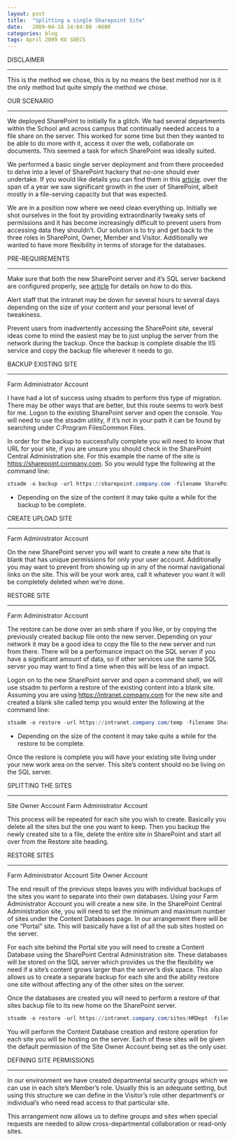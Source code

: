 ```yaml
---
layout: post
title:  "Splitting a single Sharepoint Site"
date:   2009-04-18 14:04:00 -0600
categories: blog
tags: April 2009 KU SOECS
---
```

DISCLAIMER

---
This is the method we chose, this is by no means the best method nor is it the only method but quite simply the method we chose.

OUR SCENARIO

---
We deployed SharePoint to initially fix a glitch. We had several departments within the School and across campus that continually needed access to a file share on the server. This worked for some time but then they wanted to be able to do more with it, access it over the web, collaborate on documents. This seemed a task for which SharePoint was ideally suited.

We performed a basic single server deployment and from there proceeded to delve into a level of SharePoint hackery that no-one should ever undertake. If you would like details you can find them in this [article](2009-04-18-hacking-sharepoint.md). over the span of a year we saw significant growth in the user of SharePoint, albeit mostly in a file-serving capacity but that was expected.

We are in a position now where we need clean everything up. Initially we shot ourselves in the foot by providing extraordinarily tweaky sets of permissions and it has become increasingly difficult to prevent users from accessing data they shouldn’t. Our solution is to try and get back to the three roles in SharePoint, Owner, Member and Visitor. Additionally we wanted to have more flexibility in terms of storage for the databases.

PRE-REQUIREMENTS

---
Make sure that both the new SharePoint server and it’s SQL server backend are configured properly, see [article](2009-04-03-configure-simple-sharepoint-farm.md) for details on how to do this.

Alert staff that the intranet may be down for several hours to several days depending on the size of your content and your personal level of tweakiness.

Prevent users from inadvertently accessing the SharePoint site, several ideas come to mind the easiest may be to just unplug the server from the network during the backup. Once the backup is complete disable the IIS service and copy the backup file wherever it needs to go.

BACKUP EXISTING SITE

---
Farm Administrator Account

I have had a lot of success using stsadm to perform this type of migration. There may be other ways that are better, but this route seems to work best for me. Logon to the existing SharePoint server and open the console. You will need to use the stsadm utility, if it’s not in your path it can be found by searching under C:Program FilesCommon Files.

In order for the backup to successfully complete you will need to know that URL for your site, if you are unsure you should check in the SharePoint Central Administration site. For this example the name of the site is <https://sharepoint.company.com>. So you would type the following at the command line:

```powershell
stsadm -o backup -url https://sharepoint.company.com -filename SharePointSite.bak
```

* Depending on the size of the content it may take quite a while for the backup to be complete.

CREATE UPLOAD SITE

---
Farm Administrator Account

On the new SharePoint server you will want to create a new site that is blank that has unique permissions for only your user account. Additionally you may want to prevent from showing up in any of the normal navigational links on the site. This will be your work area, call it whatever you want it will be completely deleted when we’re done.

RESTORE SITE

---
Farm Administrator Account

The restore can be done over an smb share if you like, or by copying the previously created backup file onto the new server. Depending on your network it may be a good idea to copy the file to the new server and run from there. There will be a performance impact on the SQL server if you have a significant amount of data, so if other services use the same SQL server you may want to find a time when this will be less of an impact.

Logon on to the new SharePoint server and open a command shell, we will use stsadm to perform a restore of the existing content into a blank site. Assuming you are using <https://intranet.company.com> for the new site and created a blank site called temp you would enter the following at the command line:

```powershell
stsadm -o restore -url https://intranet.company.com/temp -filename SharePointSite.bak -overwrite
```

* Depending on the size of the content it may take quite a while for the restore to be complete.

Once the restore is complete you will have your existing site living under your new work area on the server. This site’s content should no be living on the SQL server.

SPLITTING THE SITES

---
Site Owner Account
Farm Administrator Account

This process will be repeated for each site you wish to create. Basically you delete all the sites but the one you want to keep. Then you backup the newly created site to a file, delete the entire site in SharePoint and start all over from the Restore site heading.

RESTORE SITES

---
Farm Administrator Account
Site Owner Account

The end result of the previous steps leaves you with individual backups of the sites you want to separate into their own databases. Using your Farm Administrator Account you will create a new site. In the SharePoint Central Administration site, you will need to set the minimum and maximum number of sites under the Content Databases page. In our arrangement there will be one “Portal” site. This will basically have a list of all the sub sites hosted on the server.

For each site behind the Portal site you will need to create a Content Database using the SharePoint Central Administration site. These databases will be stored on the SQL server which provides us the the flexibility we need if a site’s content grows larger than the server’s disk space. This also allows us to create a separate backup for each site and the ability restore one site without affecting any of the other sites on the server.

Once the databases are created you will need to perform a restore of that sites backup file to its new home on the SharePoint server.

```powershell
stsadm -o restore -url https://intranet.company.com/sites/HRDept -filename HRDeptSharePoint.bak -overwrite
```

You will perform the Content Database creation and restore operation for each site you will be hosting on the server. Each of these sites will be given the default permission of the Site Owner Account being set as the only user.

DEFINING SITE PERMISSIONS

---
In our environment we have created departmental security groups which we can use in each site’s Member’s role. Usually this is an adequate setting, but using this structure we can define in the Visitor’s role other department’s or individual’s who need read access to that particular site.

This arrangement now allows us to define groups and sites when special requests are needed to allow cross-departmental collaboration or read-only sites.

